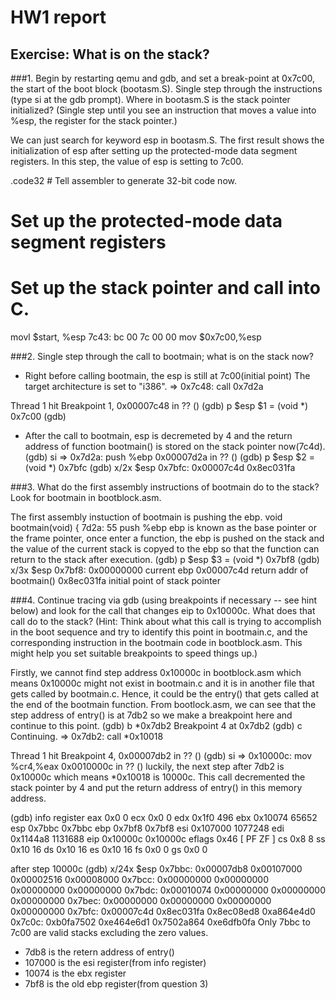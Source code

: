 # HW1 report


## Exercise: What is on the stack?

###1. Begin by restarting qemu and gdb, and set a break-point at 0x7c00, the start of the boot block (bootasm.S). Single step through the instructions (type si at the gdb prompt). Where in bootasm.S is the stack pointer initialized? (Single step until you see an instruction that moves a value into %esp, the register for the stack pointer.)

We can just search for keyword esp in bootasm.S. The first result shows the initialization of esp after setting up the protected-mode data segment registers. In this step, the value of esp is setting to 7c00.

.code32  # Tell assembler to generate 32-bit code now.
  # Set up the protected-mode data segment registers
  # Set up the stack pointer and call into C.
  movl    $start, %esp
    7c43:	bc 00 7c 00 00       	mov    $0x7c00,%esp

###2. Single step through the call to bootmain; what is on the stack now?

- Right before calling bootmain, the esp is still at 7c00(initial point)
The target architecture is set to "i386".
=> 0x7c48:	call   0x7d2a<bootmain>

Thread 1 hit Breakpoint 1, 0x00007c48 in ?? ()
(gdb) p $esp
$1 = (void *) 0x7c00
(gdb) 

- After the call to bootmain, esp is decremeted by 4 and the return address of function bootmain() is stored on the stack pointer now(7c4d).
(gdb) si
=> 0x7d2a:	push   %ebp
0x00007d2a in ?? ()
(gdb) p $esp
$2 = (void *) 0x7bfc
(gdb) x/2x $esp
0x7bfc:	0x00007c4d	0x8ec031fa

###3. What do the first assembly instructions of bootmain do to the stack? Look for bootmain in bootblock.asm.

The first assembly instuction of bootmain is pushing the ebp.
void
bootmain(void)
{
    7d2a:	55                   	push   %ebp
ebp is known as the base pointer or the frame pointer, once enter a function, the ebp is pushed on the stack and the value of the current stack is copyed to the ebp so that the function can return to the stack after execution.
(gdb) p $esp
$3 = (void *) 0x7bf8
(gdb) x/3x $esp
0x7bf8:	
0x00000000	current ebp
0x00007c4d	return addr of bootmain()
0x8ec031fa	initial point of stack pointer

###4. Continue tracing via gdb (using breakpoints if necessary -- see hint below) and look for the call that changes eip to 0x10000c. What does that call do to the stack? (Hint: Think about what this call is trying to accomplish in the boot sequence and try to identify this point in bootmain.c, and the corresponding instruction in the bootmain code in bootblock.asm. This might help you set suitable breakpoints to speed things up.)

Firstly, we cannot find step address 0x10000c in bootblock.asm which means 0x10000c might not exist in bootmain.c and it is in another file that gets called by bootmain.c. Hence, it could be the entry() that gets called at the end of the bootmain function. From bootlock.asm, we can see that the step address of entry() is at 7db2 so we make a breakpoint here and continue to this point.
(gdb) b *0x7db2
Breakpoint 4 at 0x7db2
(gdb) c
Continuing.
=> 0x7db2:	call   *0x10018

Thread 1 hit Breakpoint 4, 0x00007db2 in ?? ()
(gdb) si
=> 0x10000c:	mov    %cr4,%eax
0x0010000c in ?? ()
luckily, the next step after 7db2 is 0x10000c which means *0x10018 is 10000c. This call decremented the stack pointer by 4 and put the return address of entry() in this memory address.

(gdb) info register
eax            0x0                 0
ecx            0x0                 0
edx            0x1f0               496
ebx            0x10074             65652
esp            0x7bbc              0x7bbc
ebp            0x7bf8              0x7bf8
esi            0x107000            1077248
edi            0x1144a8            1131688
eip            0x10000c            0x10000c
eflags         0x46                [ PF ZF ]
cs             0x8                 8
ss             0x10                16
ds             0x10                16
es             0x10                16
fs             0x0                 0
gs             0x0                 0

after step 10000c
(gdb) x/24x $esp
0x7bbc:	0x00007db8	0x00107000	0x00002516	0x00008000 
0x7bcc:	0x00000000	0x00000000	0x00000000	0x00000000
0x7bdc:	0x00010074	0x00000000	0x00000000	0x00000000
0x7bec:	0x00000000	0x00000000	0x00000000	0x00000000
0x7bfc:	0x00007c4d	0x8ec031fa	0x8ec08ed8	0xa864e4d0
0x7c0c:	0xb0fa7502	0xe464e6d1	0x7502a864	0xe6dfb0fa
Only 7bbc to 7c00 are valid stacks excluding the zero values.
- 7db8 is the retern address of entry()
- 107000 is the esi register(from info register)
- 10074 is the ebx register
- 7bf8 is the old ebp register(from question 3)


